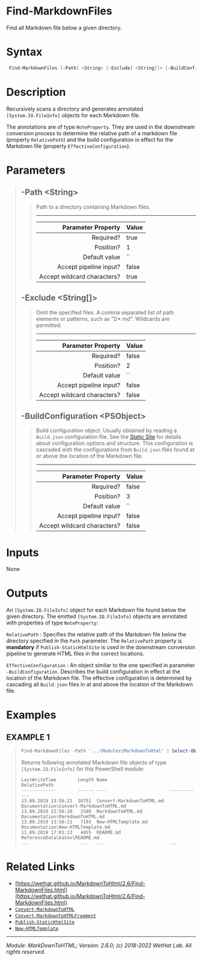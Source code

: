 ﻿# Find-MarkdownFiles

Find all Markdown file below a given directory.

# Syntax
```PowerShell
 Find-MarkdownFiles [-Path] <String> [-Exclude] <String[]> [-BuildConfiguration] <PSObject>  [<CommonParameters>] 
```


# Description


Recursively scans a directory and generates annotated `[System.IO.FileInfo]`
objects for each Markdown file.

The annotations are of type `NoteProperty`. They are used in the downstream
conversion process to determine the relative path of a markdown file (property
`RelativePath`) and the build configuration in effect for the Markdown file
(property `EffectiveConfiguration`).





# Parameters

<blockquote>



## -Path \<String\>

<blockquote>

Path to a directory containing Markdown files.

---

Parameter Property         | Value
--------------------------:|:----------
Required?                  | true
Position?                  | 1
Default value              | ``
Accept pipeline input?     | false
Accept wildcard characters?| true

</blockquote>
 

## -Exclude \<String[]\>

<blockquote>

Omit the specified files. A comma separated list of path elements or
patterns, such as "D*.md". Wildcards are permitted.

---

Parameter Property         | Value
--------------------------:|:----------
Required?                  | false
Position?                  | 2
Default value              | ``
Accept pipeline input?     | false
Accept wildcard characters?| false

</blockquote>
 

## -BuildConfiguration \<PSObject\>

<blockquote>

Build configuration object. Usually obtained by reading a `Build.json` configuration
file. See the [Static Site](about_MarkdownToHTML.md#static-site-project-customization)
for details about configuration options and structure. This configuration is
cascaded with the configurations from  `Build.json` files found at or above the
location of the Markdown file.

---

Parameter Property         | Value
--------------------------:|:----------
Required?                  | false
Position?                  | 3
Default value              | ``
Accept pipeline input?     | false
Accept wildcard characters?| false

</blockquote>


</blockquote>


# Inputs
None


# Outputs
An `[System.IO.FileInfo]` object for each Markdown file found below
the given directory. The emitted
`[System.IO.FileInfo]` objects are annotated with properties of type `NoteProperty`:

`RelativePath`
:   Specifies the relative path of the Markdown file below the
    directory specified in the `Path` parameter. The `RelativePath` property is
    **mandatory** if `Publish-StaticHtmlSite` is used in the downstream conversion
    pipeline to generate HTML files in the correct locations.

`EffectiveConfiguration`
:   An object similar to the one specified in parameter `-BuildConfiguration`.
    Describes the build configuration in effect at the location of the Markdown
    file. The effective configuration is determined by cascading all `Build.json`
    files in at and above the location of the Markdown file.

# Examples


## EXAMPLE 1

> ~~~ PowerShell
> Find-MarkdownFiles -Path '...\Modules\MarkdownToHtml' | Select-Object -Property Mode,LastWriteTime,Length,Name,RelativePath | Format-Table
> ~~~
>
> 
> Returns following annotated Markdown file objects of type `[System.IO.FileInfo]` for this PowerShell module:
> 
>     LastWriteTime        Length Name                       RelativePath
>     -------------        ------ ----                       ------------
>     13.09.2019 13:56:21  10751  Convert-MarkdownToHTML.md  Documentation\Convert-MarkdownToHTML.md
>     13.09.2019 13:56:20   3348  MarkdownToHTML.md          Documentation\MarkdownToHTML.md
>     13.09.2019 13:56:21   7193  New-HTMLTemplate.md        Documentation\New-HTMLTemplate.md
>     11.09.2019 17:01:13   4455  README.md                  ReferenceData\katex\README.md
>     ...                   ...   ...                        ...
> 
> 
> 
> 
> 
> 
> 
> 
> 
> 
> 
> 


# Related Links

* [https://wethat.github.io/MarkdownToHtml/2.6/Find-MarkdownFiles.html](https://wethat.github.io/MarkdownToHtml/2.6/Find-MarkdownFiles.html) 
* [`Convert-MarkdownToHTML`](Convert-MarkdownToHTML.md) 
* [`Convert-MarkdownToHTMLFragment`](Convert-MarkdownToHTMLFragment.md) 
* [`Publish-StaticHtmlSite`](Publish-StaticHtmlSite.md) 
* [`New-HTMLTemplate`](New-HTMLTemplate.md)

---

<cite>Module: MarkDownToHTML; Version: 2.6.0; (c) 2018-2022 WetHat Lab. All rights reserved.</cite>
